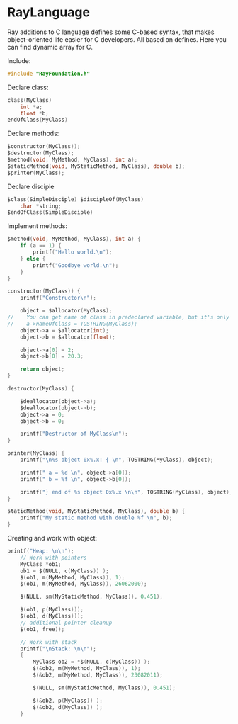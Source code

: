 RayLanguage
===========

Ray additions to C language defines some C-based syntax, 
that makes object-oriented life easier for C developers.
All based on defines. Here you can find dynamic array for C.

Include:
```C
#include "RayFoundation.h"
```

Declare class:

```C
class(MyClass)
    int *a;
    float *b;
endOfClass(MyClass)
```

Declare methods:

```C
$constructor(MyClass));
$destructor(MyClass);
$method(void, MyMethod, MyClass), int a);
$staticMethod(void, MyStaticMethod, MyClass), double b);
$printer(MyClass);
```

Declare disciple

```C
$class(SimpleDisciple) $discipleOf(MyClass)
    char *string;
$endOfClass(SimpleDisciple)
```

Implement methods:

```C
$method(void, MyMethod, MyClass), int a) {
    if (a == 1) {
        printf("Hello world.\n");
    } else {
        printf("Goodbye world.\n");
    }
}

constructor(MyClass)) {
    printf("Constructor\n");

    object = $allocator(MyClass);
//    You can get name of class in predeclared variable, but it's only optionally
//    a->nameOfClass = TOSTRING(MyClass);
    object->a = $allocator(int);
    object->b = $allocator(float);

    object->a[0] = 2;
    object->b[0] = 20.3;

    return object;
}

destructor(MyClass) {

    $deallocator(object->a);
    $deallocator(object->b);
    object->a = 0;
    object->b = 0;

    printf("Destructor of MyClass\n");
}

printer(MyClass) {
    printf("\n%s object 0x%.x: { \n", TOSTRING(MyClass), object);

    printf(" a = %d \n", object->a[0]);
    printf(" b = %f \n", object->b[0]);

    printf("} end of %s object 0x%.x \n\n", TOSTRING(MyClass), object);
}

staticMethod(void, MyStaticMethod, MyClass), double b) {
    printf("My static method with double %f \n", b);
}
```

Creating and work with object:
```C
printf("Heap: \n\n");
    // Work with pointers
    MyClass *ob1;
    ob1 = $(NULL, c(MyClass)) );
    $(ob1, m(MyMethod, MyClass)), 1);
    $(ob1, m(MyMethod, MyClass)), 26062000);

    $(NULL, sm(MyStaticMethod, MyClass)), 0.451);

    $(ob1, p(MyClass)));
    $(ob1, d(MyClass)));
    // additional pointer cleanup
    $(ob1, free));

    // Work with stack
    printf("\nStack: \n\n");
    {
        MyClass ob2 = *$(NULL, c(MyClass)) );
        $(&ob2, m(MyMethod, MyClass)), 1);
        $(&ob2, m(MyMethod, MyClass)), 23082011);

        $(NULL, sm(MyStaticMethod, MyClass)), 0.451);

        $(&ob2, p(MyClass)) );
        $(&ob2, d(MyClass)) );
    }
```
